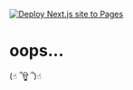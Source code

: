 [![Deploy Next.js site to Pages](https://github.com/flathill404/flathill404.github.io/actions/workflows/deploy.yml/badge.svg?branch=main)](https://github.com/flathill404/flathill404.github.io/actions/workflows/deploy.yml)

# oops...

(☝︎ ՞ਊ ՞)☝︎
